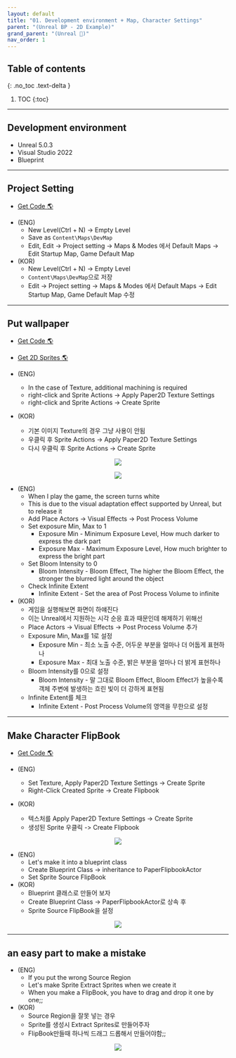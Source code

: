 ```yaml
---
layout: default
title: "01. Development environment + Map, Character Settings"
parent: "(Unreal BP - 2D Example)"
grand_parent: "(Unreal 🚀)"
nav_order: 1
---
```


## Table of contents
{: .no_toc .text-delta }

1. TOC
{:toc}

---

## Development environment

* Unreal 5.0.3
* Visual Studio 2022
* Blueprint

---

## Project Setting

- [Get Code 🌎](https://github.com/Arthur880708/Unreal_Blueprint_1/tree/1)

* (ENG)
  * New Level(Ctrl + N) -> Empty Level
  * Save as `Content\Maps\DevMap`
  * Edit, Edit -> Project setting -> Maps & Modes 에서 Default Maps -> Edit Startup Map, Game Default Map
* (KOR)
  * New Level(Ctrl + N) -> Empty Level
  * `Content\Maps\DevMap`으로 저장
  * Edit -> Project setting -> Maps & Modes 에서 Default Maps -> Edit Startup Map, Game Default Map 수정

---

## Put wallpaper

* [Get Code 🌎](https://github.com/Arthur880708/Unreal_Blueprint_1/tree/2)
* [Get 2D Sprites 🌎](https://www.gameart2d.com/freebies.html)

* (ENG)
  * In the case of Texture, additional machining is required
  * right-click and Sprite Actions -> Apply Paper2D Texture Settings
  * right-click and Sprite Actions -> Create Sprite
* (KOR)
  * 기본 이미지 Texture의 경우 그냥 사용이 안됨
  * 우클릭 후 Sprite Actions -> Apply Paper2D Texture Settings
  * 다시 우클릭 후 Sprite Actions -> Create Sprite

<p align="center">
  <img src="https://taehyungs-programming-blog.github.io/blog/assets/images/unreal/bp-2/bp2-1-1.png"/>
</p>

<p align="center">
  <img src="https://taehyungs-programming-blog.github.io/blog/assets/images/unreal/bp-2/bp2-1-2.png"/>
</p>

* (ENG)
  * When I play the game, the screen turns white
  * This is due to the visual adaptation effect supported by Unreal, but to release it
  * Add Place Actors -> Visual Effects -> Post Process Volume
  * Set exposure Min, Max to 1
    * Exposure Min - Minimum Exposure Level, How much darker to express the dark part
    * Exposure Max - Maximum Exposure Level, How much brighter to express the bright part
  * Set Bloom Intensity to 0
    * Bloom Intensity - Bloom Effect, The higher the Bloom Effect, the stronger the blurred light around the object
  * Check Infinite Extent
    * Infinite Extent - Set the area of Post Process Volume to infinite
* (KOR)
  * 게임을 실행해보면 화면이 하얘진다
  * 이는 Unreal에서 지원하는 시각 순응 효과 때문인데 해제하기 위해선
  * Place Actors -> Visual Effects -> Post Process Volume 추가
  * Exposure Min, Max를 1로 설정
    * Exposure Min - 최소 노출 수준, 어두운 부분을 얼마나 더 어둡게 표현하나
    * Exposure Max - 최대 노출 수준, 밝은 부분을 얼마나 더 밝게 표현하나
  * Bloom Intensity를 0으로 설정
    * Bloom Intensity - 말 그대로 Bloom Effect, Bloom Effect가 높을수록 객체 주변에 발생하는 흐린 빛이 더 강하게 표현됨
  * Infinite Extent를 체크
    * Infinite Extent - Post Process Volume의 영역을 무한으로 설정

---

## Make Character FlipBook

* [Get Code 🌎](https://github.com/Arthur880708/Unreal_Blueprint_1/tree/3)

* (ENG)
  * Set Texture, Apply Paper2D Texture Settings -> Create Sprite
  * Right-Click Created Sprite -> Create Flipbook
* (KOR)
  * 텍스처를 Apply Paper2D Texture Settings -> Create Sprite
  * 생성된 Sprite 우클릭 -> Create Flipbook

<p align="center">
  <img src="https://taehyungs-programming-blog.github.io/blog/assets/images/unreal/bp-2/bp2-1-3.png"/>
</p>

* (ENG)
  * Let's make it into a blueprint class
  * Create Blueprint Class -> inheritance to PaperFlipbookActor
  * Set Sprite Source FlipBook
* (KOR)
  * Blueprint 클래스로 만들어 보자
  * Create Blueprint Class -> PaperFlipbookActor로 상속 후 
  * Sprite Source FlipBook을 설정

<p align="center">
  <img src="https://taehyungs-programming-blog.github.io/blog/assets/images/unreal/bp-2/bp2-1-4.png"/>
</p>

---

## an easy part to make a mistake

* (ENG)
  * If you put the wrong Source Region
  * Let's make Sprite Extract Sprites when we create it
  * When you make a FlipBook, you have to drag and drop it one by one;;
* (KOR)
  * Source Region을 잘못 넣는 경우
  * Sprite를 생성시 Extract Sprites로 만들어주자
  * FlipBook만들때 하나씩 드래그 드롭해서 만들어야함;;

<p align="center">
  <img src="https://taehyungs-programming-blog.github.io/blog/assets/images/unreal/bp-2/bp2-1-5.png"/>
</p>
